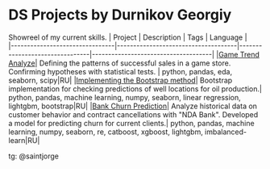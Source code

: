 # DS Projects by Durnikov Georgiy

Showreel of my current skills.
| Project   |  Description | Tags  |  Language  |  
|--------------------------------|-------------------------------------|--------------------------------|-------------------------------------|
|[Game Trend Analyze](https://github.com/ooohmygosha/DS_Projects_by_DurnikovG/tree/main/Game_Trends_Analyze)| Defining the patterns of successful sales in a game store. Confirming hypotheses with statistical tests. | python, pandas, eda, seaborn, scipy|RU| 
|[Implementing the Bootstrap method](https://github.com/ooohmygosha/DS_Projects_by_DurnikovG/blob/main/Simple_Bootstrap/README.md)| Bootstrap implementation for checking predictions of well locations for oil production.| python, pandas, machine learning, numpy, seaborn, linear regression, lightgbm, bootstrap|RU|
|[Bank Churn Prediction](https://github.com/ooohmygosha/DS_Projects_by_DurnikovG/tree/main/Bank_Churn_Prediction)| Analyze historical data on customer behavior and contract cancellations with "NDA Bank". Developed a model for predicting churn for current clients.| python, pandas, machine learning, numpy, seaborn, re, catboost, xgboost, lightgbm, imbalanced-learn|RU| 

tg: @saintjorge
